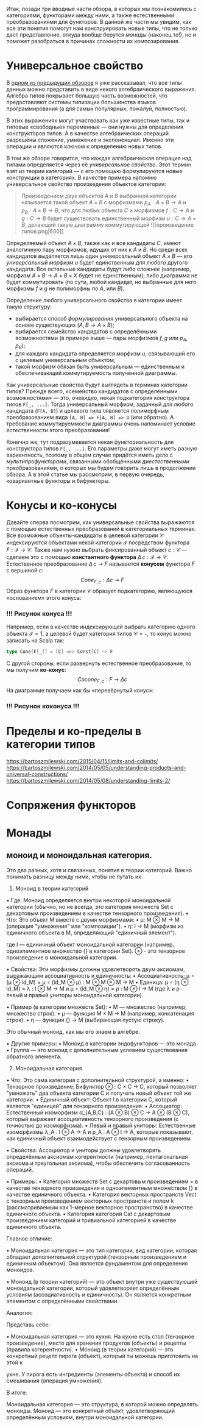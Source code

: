 Итак, позади три вводные части  обзора, в которых мы познакомились с категориями, функторами между ними, а также естественными преобразованиями для функторов. В данной же части мы увидим, как все эти понятия помогут нам конструировать новые типы, что не только даст представление, откуда вообще берутся *монады* (наконец то!), но и поможет разобраться в причинах сложности их композирования.
# Универсальное свойство

В [одном из предыдущих обзоров](https://habr.com/ru/articles/758542/#algebra) я уже рассказывал, что все типы данных можно представить в виде некого алгебраического выражения. Алгебра типов покрывает большую часть возможностей, что предоставляют системы типизации большинства языков программирования (а для самых популярных, пожалуй, полностью).

В этих выражениях могут участвовать как уже известные типы, так и типовые «свободные» переменные — они нужны для определения конструкторов типов. А в качестве алгебраических операций разрешены сложение, умножение и экспоненциал. Именно эти операции и являются ключом к определению новых типов.

В том же обзоре говорится, что каждая алгебраическая операция над типами определяется через её *универсальное свойство*. Этот термин взят из теории категорий — с его помощью формулируются новые конструкции в категориях. В качестве примера напомню универсальное свойство произведения объектов категории:
> Произведением двух объектов $A$ и $B$ выбранной категории называется такой объект $A \times B$ с морфизмами $p_A: A \times B \rightarrow A$ и $p_B: A \times B \rightarrow B$, что для любых объекта $C$ и морфизмов $f: C \rightarrow A$ и $g: C \rightarrow B$ будет существовать единственный морфизм $u: C \rightarrow A \times B$, делающий такую диаграмму коммутирующей
> ![[произведение типов.png|600]]

Определяемый объект $A \times B$, также как и все кандидаты $C$, имеют аналогичную пару морфизмов, идущих от них к $A$ и $B$. Но среди всех кандидатов выделяется лишь один универсальный объект $A \times B$ — его *универсальный морфизм* $u$ будет единственным *для любого* другого кандидата. Все остальные кандидаты будут либо сложнее (например, морфизм $A \times B \rightarrow A \times B \times X$ будет не единственным), либо диаграмма не будет коммутировать (по сути, любой кандидат, но выбранные для него морфизмы $f$ и $g$ не полиморфны по $A$, или $B$).

Определение любого универсального свойства в категории имеет такую структуру:
- выбирается способ *формулирования* универсального объекта на основе существующих ($A, B \rightarrow A \times B$);
- выбирается семейство кандидатов с определёнными возможностями (в примере выше — пары морфизмов $f, g$ или $p_A, p_B$);
- для каждого кандидата определяется морфизм $u$, связывающий его с целевым универсальным объектом;
- такой морфизм обязан быть универсальным — единственным и обеспечивающий коммутируемость полученной диаграммы.

Как универсальные свойства будут выглядеть в терминах категории типов? Прежде всего, «семейство кандидатов с определёнными возможностями» — это, очевидно, некая подкатегория конструктора типов `F[_, ...]`. Тогда универсальный морфизм, заданный *для любого* кандидата (`F[A, B]`) и целевого типа `U`является полиморфным преобразованием вида `[A, B] => F[A, B] => U` (или обратно). А требование коммутируеммости диаграммы очень напоминает условие *естественности* этого преобразования!

Конечно же, тут подразумевается некая функториальность для конструктора типов `F[_, ...]`. Его параметры даже могут иметь разную вариантность, поэтому в общем случае придётся иметь дело с *мультипрофункторами*, связанными обобщёнными *диестественными* преобразованиями, о которых мы будем говорить лишь в продолжении обзора. А в этой статье мы рассмотрим, в первую очередь, ковариантные функторы и бифункторы.


# Конусы и ко-конусы

Давайте сперва посмотрим, как универсальные свойства выражаются с помощью естественных преобразований в категориальных терминах. Все возможные объекты-кандидаты в целевой категории $\mathcal{C}$ индексируются объектами некой категории $\mathcal{I}$ посредством функтора $F: \mathcal{I} \rightarrow \mathcal{C}$. Также нам нужно выбрать фиксированный объект $c: \mathcal{C}$ — сделаем это с помощью **константного функтора** $\Delta\,c: \mathcal{I} \rightarrow \mathcal{C}$. Естественное преобразование $\Delta\,c \rightsquigarrow F$ называется **конусом** функтора $F$ с вершиной $c$:
$$
Cone_{F,c}: \Delta c \rightsquigarrow F
$$
Образ функтора $F$ в категории $\mathcal{C}$ образует подкатегорию, являющуюся «основанием» этого конуса:
### !!! Рисунок конуса !!!

Например, если в качестве индексирующей выбрать категорию одного объекта $\mathcal{I}=1$, а целевой будет категория типов $\mathcal{C}=\star$,  то конус можно записать на Scala так:
```scala
type Cone[F[_]] = [C] =>> Const[C] ~> F
```

С другой стороны, если развернуть естественное преобразование, то мы получим **ко-конус**:
$$
Cocone_{F,c}: F \rightsquigarrow \Delta c
$$
На диаграмме получаем как бы «перевёрнутый конус»:
### !!! Рисунок коконуса !!!





# Пределы и ко-пределы в категории типов

https://bartoszmilewski.com/2015/04/15/limits-and-colimits/
https://bartoszmilewski.com/2014/05/05/understanding-products-and-universal-constructions/
https://bartoszmilewski.com/2014/05/08/understanding-limits-2/

# Сопряжения функторов


# Монады

## моноид и моноидальная категория.

Это два разных, хотя и связанных, понятия в теории категорий. Важно понимать разницу между ними, чтобы не путать их.

1. Моноид в теории категорий

•  Где: Моноид определяется внутри некоторой моноидальной категории (обычно, но не всегда, это категория множеств Set с декартовым произведением в качестве тензорного произведения).
•  Что: Это объект M вместе с двумя морфизмами:
  •  μ: M ⊗ M → M (операция "умножения" или "композиции").
  •  η: I → M (морфизм из единичного объекта в M, определяющий "единичный элемент").

  где I — единичный объект моноидальной категории (например, одноэлементное множество {} в категории Set). ⊗ - это тензорное произведение в моноидальной категории.

•  Свойства: Эти морфизмы должны удовлетворять двум аксиомам, выражающим ассоциативность и единичность:
  •  Ассоциативность: μ ∘ (μ ⊗ id_M) = μ ∘ (id_M ⊗ μ) : M ⊗ M ⊗ M → M
  •  Единица: μ ∘ (η ⊗ id_M) = λ : I ⊗ M → M и μ ∘ (id_M ⊗ η) = ρ : M ⊗ I → M (где λ и ρ - левый и правый униторы моноидальной категории).

•  Пример (в категории множеств Set):
  •  M — множество (например, множество строк).
  •  μ — функция M × M → M (например, конкатенация строк).
  •  η — функция {} → M (выбирающая пустую строку).

  Это обычный моноид, как мы его знаем в алгебре.

•  Другие примеры:
  •  Моноид в категории эндофункторов — это монада.
  •  Группа — это моноид с дополнительным условием существования обратного элемента.

2. Моноидальная категория

•  Что: Это сама категория с дополнительной структурой, а именно:
  •  Тензорное произведение: Бифунктор ⊗ : C × C → C, который позволяет "умножать" два объекта категории C и получать новый объект той же категории.
  •  Единичный объект: Объект I в категории C, который является "единицей" для тензорного произведения.
  •  Ассоциатор: Естественный изоморфизм α_{A,B,C} : (A ⊗ B) ⊗ C → A ⊗ (B ⊗ C), который выражает ассоциативность тензорного произведения (с точностью до изоморфизма).
  •  Левый и правый униторы: Естественные изоморфизмы λ_A : I ⊗ A → A и ρ_A : A ⊗ I → A, которые показывают, как единичный объект взаимодействует с тензорным произведением.

•  Свойства: Ассоциатор и униторы должны удовлетворять определённым аксиомам когерентности (например, пентагональная аксиома и треугольная аксиома), чтобы обеспечить согласованность операций.

•  Примеры:
  •  Категория множеств Set с декартовым произведением × в качестве тензорного произведения и одноэлементным множеством {} в качестве единичного объекта.
  •  Категория векторных пространств Vect с тензорным произведением векторных пространств и полем k (рассматриваемым как 1-мерное векторное пространство) в качестве единичного объекта.
  •  Категория категорий Cat с декартовым произведением категорий и тривиальной категорией в качестве единичного объекта.

Главное отличие:

•  Моноидальная категория — это тип категории, вид категории, которая обладает дополнительной структурой (тензорным произведением и единичным объектом). Она является фундаментом для определения моноидов.

•  Моноид (в теории категорий) — это объект внутри уже существующей моноидальной категории, который удовлетворяет определённым условиям (ассоциативность и единичность). Он является конкретным элементом с определёнными свойствами.

Аналогия:

Представь себе:

•  Моноидальная категория — это кухня. На кухне есть стол (тензорное произведение), место для хранения продуктов (объекты) и рецепты (правила когерентности).
•  Моноид (в теории категорий) — это конкретный рецепт пирога (объект), который ты можешь приготовить на этой к

ухне. У пирога есть ингредиенты (элементы объекта) и способ их смешивания (операция умножения).

В итоге:

Моноидальная категория — это структура, в которой можно определять моноиды. Моноид — это конкретный объект, удовлетворяющий определённым условиям, внутри моноидальной категории.
